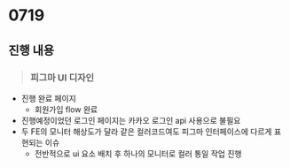 # 0719

## 진행 내용
> ### 피그마 UI 디자인
- 진행 완료 페이지
    - 회원가입 flow 완료
- 진행예정이었던 로그인 페이지는 카카오 로그인 api 사용으로 불필요
- 두 FE의 모니터 해상도가 달라 같은 컬러코드여도 피그마 인터페이스에 다르게 표현되는 이슈
    - 전반적으로 ui 요소 배치 후 하나의 모니터로 컬러 통일 작업 진행